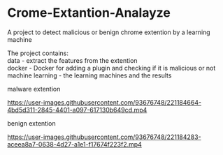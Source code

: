 # Crome-Extantion-Analayze

A project to detect malicious or benign chrome extention by a learning machine

The project contains:<br />
data - extract the features from the extention <br />
docker - Docker for adding a plugin and checking if it is malicious or not <br />
machine learning - the learning machines and the results  <br />

malware extention <br />



https://user-images.githubusercontent.com/93676748/221184664-4bd5d311-2845-4401-a097-617130b649cd.mp4


benign extention <br />

https://user-images.githubusercontent.com/93676748/221184283-aceea8a7-0638-4d27-a1e1-f17674f223f2.mp4

